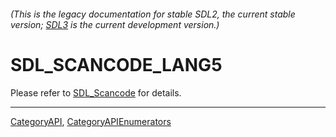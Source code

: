 ###### (This is the legacy documentation for stable SDL2, the current stable version; [SDL3](https://wiki.libsdl.org/SDL3/) is the current development version.)
# SDL_SCANCODE_LANG5

Please refer to [SDL_Scancode](SDL_Scancode) for details.

----
[CategoryAPI](CategoryAPI), [CategoryAPIEnumerators](CategoryAPIEnumerators)

